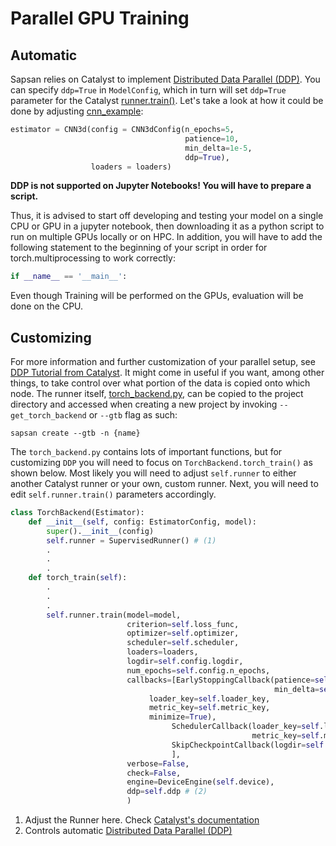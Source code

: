 # Parallel GPU Training

## Automatic

Sapsan relies on Catalyst to implement [Distributed Data Parallel (DDP)](https://pytorch.org/docs/stable/generated/torch.nn.parallel.DistributedDataParallel.html). You can specify `ddp=True` in `ModelConfig`, which in turn will set `ddp=True` parameter for the Catalyst [runner.train()](https://catalyst-team.github.io/catalyst/api/runners.html#runner). Let's take a look at how it could be done by adjusting [cnn_example](https://github.com/pikarpov-LANL/Sapsan/blob/master/sapsan/examples/cnn_example.ipynb):

```python title="cnn_example.ipynb"
estimator = CNN3d(config = CNN3dConfig(n_epochs=5, 
                                       patience=10, 
                                       min_delta=1e-5, 
                                       ddp=True),
                  loaders = loaders)
```

**DDP is not supported on Jupyter Notebooks! You will have to prepare a script.**

Thus, it is advised to start off developing and testing your model on a single CPU or GPU in a jupyter notebook, then downloading it as a python script to run on multiple GPUs locally or on HPC. In addition, you will have to add the following statement to the beginning of your script in order for torch.multiprocessing to work correctly:

```python
if __name__ == '__main__':
```

Even though Training will be performed on the GPUs, evaluation will be done on the CPU.

## Customizing

For more information and further customization of your parallel setup, see [DDP Tutorial from Catalyst](https://catalyst-team.github.io/catalyst/tutorials/ddp.html). It might come in useful if you want, among other things, to take control over what portion of the data is copied onto which node. The runner itself, [torch_backend.py](https://github.com/pikarpov-LANL/Sapsan/blob/master/sapsan/lib/estimator/torch_backend.py), can be copied to the project directory and accessed when creating a new project by invoking `--get_torch_backend` or `--gtb` flag as such:

```
sapsan create --gtb -n {name}
```

The `torch_backend.py` contains lots of important functions, but for customizing `DDP` you will need to focus on `TorchBackend.torch_train()` as shown below. Most likely you will need to adjust `self.runner` to either another Catalyst runner or your own, custom runner. Next, you will need to edit `self.runner.train()` parameters accordingly.

```python title="torch_backend.py"
class TorchBackend(Estimator):
    def __init__(self, config: EstimatorConfig, model):
        super().__init__(config)
        self.runner = SupervisedRunner() # (1)
        .
        .
        .
    def torch_train(self):
        .
        .
        .
        self.runner.train(model=model,
                          criterion=self.loss_func,
                          optimizer=self.optimizer,
                          scheduler=self.scheduler,
                          loaders=loaders,
                          logdir=self.config.logdir,
                          num_epochs=self.config.n_epochs,
                          callbacks=[EarlyStoppingCallback(patience=self.config.patience,
                                                           min_delta=self.config.min_delta,
							   loader_key=self.loader_key,
							   metric_key=self.metric_key,
							   minimize=True),
                                    SchedulerCallback(loader_key=self.loader_key,
                                                      metric_key=self.metric_key,),
                                    SkipCheckpointCallback(logdir=self.config.logdir)
                                    ],
                          verbose=False,
                          check=False,
                          engine=DeviceEngine(self.device),
                          ddp=self.ddp # (2)
                          )
```

1.  Adjust the Runner here. Check [Catalyst's documentation](https://catalyst-team.github.io/catalyst/tutorials/ddp.html)
2. Controls automatic [Distributed Data Parallel (DDP)](https://pytorch.org/docs/stable/generated/torch.nn.parallel.DistributedDataParallel.html)
